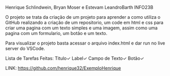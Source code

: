 Henrique Schlindwein, Bryan Moser e Estevam LeandroBarth INFO23B

O projeto se trata da criação de um projeto para aprender a como utiliza o GitHub realizando a criação de um repositorio, um code em html e css para criar uma pagina com um texto simples e uma imagem, assim como uma pagina com um formulario, um botão e um texto.

Para visualizar o projeto basta acessar o arquivo index.html e dar run no live server do VSCode.

Lista de Tarefas Feitas:
Titulo✓
Label✓
Campo de Texto✓
Botão✓

LINK: https://github.com/henrique32/ExemploHenrique
